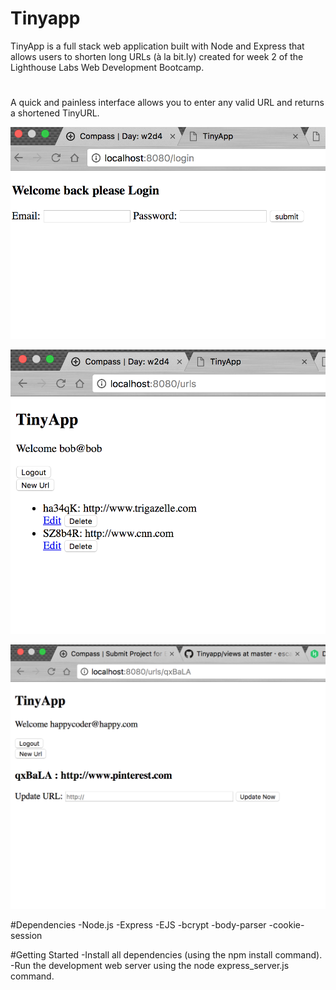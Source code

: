 # Tinyapp

TinyApp is a full stack web application built with Node and Express that allows users to shorten long URLs (à la bit.ly) created for week 2 of the Lighthouse Labs Web Development Bootcamp.

#

A quick and painless interface allows you to enter any valid URL and returns a shortened TinyURL. 


!["Screenshot of Login page"](https://github.com/escape-velocity/Tinyapp/blob/master/docs/Login%20to%20TinyApp%20page.png)

!["Screenshot of shortened URL's page"](https://github.com/escape-velocity/Tinyapp/blob/master/docs/Shortened%20URL's%20page.png)

!["Screenshot of Update page"](https://github.com/escape-velocity/Tinyapp/blob/master/docs/Logged%20in%20user's%20Update%20URL%20page.png)

#Dependencies
-Node.js
-Express
-EJS
-bcrypt
-body-parser
-cookie-session

#Getting Started
-Install all dependencies (using the npm install command).
-Run the development web server using the node express_server.js command.
